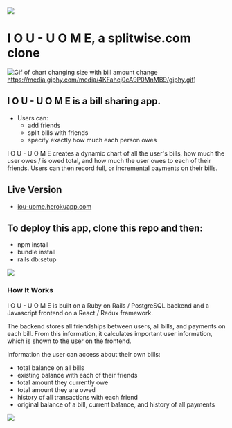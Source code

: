 <img src='https://i.imgur.com/1DWX7Fw.png'/>

# I O U - U O M E, a splitwise.com clone

![Gif of chart changing size with bill amount change](https://media.giphy.com/media/iMC9a1kBc8XZn8Qk5V/giphy.gif)https://media.giphy.com/media/4KFahcj0cA9P0MnMB9/giphy.gif)

## I O U - U O M E is a bill sharing app.

  - Users can:
    - add friends
    - split bills with friends
    - specify exactly how much each person owes

  I O U - U O M E creates a dynamic chart of all the user's bills, how much the user owes / is owed total, and how much the user owes to each of their friends. Users can then record full, or incremental payments on their bills.

## Live Version
* [iou-uome.herokuapp.com](iou-uome.herokuapp.com)

## To deploy this app, clone this repo and then:

  - npm install
  - bundle install
  - rails db:setup

<img src='https://i.imgur.com/HxnvWah.png'/>

### How It Works

I O U - U O M E is built on a Ruby on Rails / PostgreSQL backend and a Javascript frontend on a React / Redux framework.

The backend stores all friendships between users, all bills, and payments on each bill. From this information, it calculates important user information, which is shown to the user on the frontend.

Information the user can access about their own bills:
  - total balance on all bills
  - existing balance with each of their friends
  - total amount they currently owe
  - total amount they are owed
  - history of all transactions with each friend
  - original balance of a bill, current balance, and history of all payments

<img src='https://i.imgur.com/8XSEfQO.png'/>
